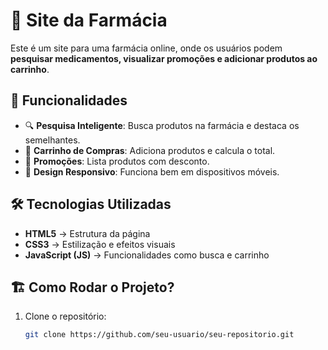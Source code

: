# 🏥 Site da Farmácia

Este é um site para uma farmácia online, onde os usuários podem **pesquisar medicamentos, visualizar promoções e adicionar produtos ao carrinho**.

## 🚀 Funcionalidades

- 🔍 **Pesquisa Inteligente**: Busca produtos na farmácia e destaca os semelhantes.
- 🛒 **Carrinho de Compras**: Adiciona produtos e calcula o total.
- 📜 **Promoções**: Lista produtos com desconto.
- 📱 **Design Responsivo**: Funciona bem em dispositivos móveis.

## 🛠️ Tecnologias Utilizadas

- **HTML5** → Estrutura da página
- **CSS3** → Estilização e efeitos visuais
- **JavaScript (JS)** → Funcionalidades como busca e carrinho

## 🏗️ Como Rodar o Projeto?

1. Clone o repositório:
   ```sh
   git clone https://github.com/seu-usuario/seu-repositorio.git
